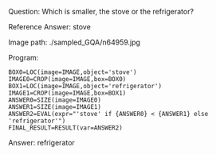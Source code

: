 Question: Which is smaller, the stove or the refrigerator?

Reference Answer: stove

Image path: ./sampled_GQA/n64959.jpg

Program:

```
BOX0=LOC(image=IMAGE,object='stove')
IMAGE0=CROP(image=IMAGE,box=BOX0)
BOX1=LOC(image=IMAGE,object='refrigerator')
IMAGE1=CROP(image=IMAGE,box=BOX1)
ANSWER0=SIZE(image=IMAGE0)
ANSWER1=SIZE(image=IMAGE1)
ANSWER2=EVAL(expr="'stove' if {ANSWER0} < {ANSWER1} else 'refrigerator'")
FINAL_RESULT=RESULT(var=ANSWER2)
```
Answer: refrigerator

